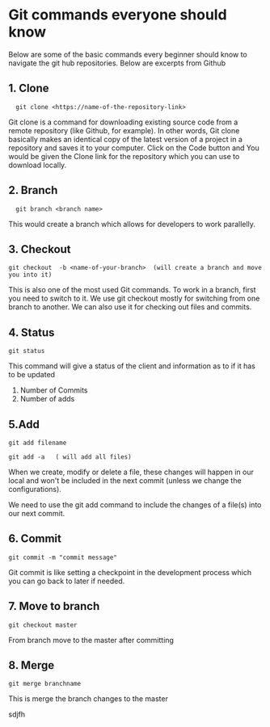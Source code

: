# Git commands everyone should know
Below are some of the basic commands every beginner should know to navigate the git hub repositories.  Below are excerpts from Github
## 1. Clone
      git clone <https://name-of-the-repository-link>
  Git clone is a command for downloading existing source code from a remote repository (like Github, for example). In other words, Git clone basically makes an identical copy of the latest version of a project in a repository and saves it to your computer.
  Click on the Code button and You would be given the Clone link for the repository which you can use to download locally.
  
## 2. Branch
      git branch <branch name>
  This would create a branch which allows for developers to work parallelly.  

## 3. Checkout
    git checkout  -b <name-of-your-branch>  (will create a branch and move you into it)

This is also one of the most used Git commands. To work in a branch, first you need to switch to it. We use git checkout mostly for switching from one branch to another. We can also use it for checking out files and commits.


## 4. Status
    git status
This command will give a status of the client and information as to if it has to be updated
  1. Number of Commits
  1. Number of adds

## 5.Add
    git add filename

    git add -a   ( will add all files)
When we create, modify or delete a file, these changes will happen in our local and won't be included in the next commit (unless we change the configurations).

We need to use the git add command to include the changes of a file(s) into our next commit.

## 6. Commit 
    git commit -m "commit message"
Git commit is like setting a checkpoint in the development process which you can go back to later if needed.

## 7. Move to branch
    git checkout master

From branch move to the master after committing

## 8. Merge 

    git merge branchname

This is merge the branch changes to the master
    

sdjfh